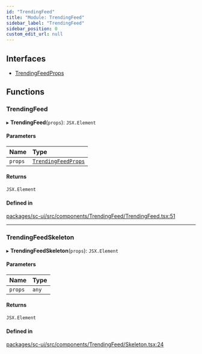 ```yaml
---
id: "TrendingFeed"
title: "Module: TrendingFeed"
sidebar_label: "TrendingFeed"
sidebar_position: 0
custom_edit_url: null
---
```


## Interfaces

- [TrendingFeedProps](../interfaces/TrendingFeed.TrendingFeedProps.md)

## Functions

### TrendingFeed

▸ **TrendingFeed**(`props`): `JSX.Element`

#### Parameters

| Name | Type |
| :------ | :------ |
| `props` | [`TrendingFeedProps`](../interfaces/TrendingFeed.TrendingFeedProps.md) |

#### Returns

`JSX.Element`

#### Defined in

[packages/sc-ui/src/components/TrendingFeed/TrendingFeed.tsx:51](https://github.com/selfcommunity/community-ui/blob/67100aa/packages/sc-ui/src/components/TrendingFeed/TrendingFeed.tsx#L51)

___

### TrendingFeedSkeleton

▸ **TrendingFeedSkeleton**(`props`): `JSX.Element`

#### Parameters

| Name | Type |
| :------ | :------ |
| `props` | `any` |

#### Returns

`JSX.Element`

#### Defined in

[packages/sc-ui/src/components/TrendingFeed/Skeleton.tsx:24](https://github.com/selfcommunity/community-ui/blob/67100aa/packages/sc-ui/src/components/TrendingFeed/Skeleton.tsx#L24)
